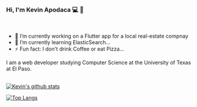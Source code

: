 ### Hi, I'm Kevin Apodaca :computer: 👋
<br>
<!--
**KevinApodaca/KevinApodaca** is a ✨ _special_ ✨ repository because its `README.md` (this file) appears on your GitHub profile. -->

- 🔭 I’m currently working on a Flutter app for a local real-estate compnay
- 🌱 I’m currently learning ElasticSearch...
- ⚡ Fun fact: I don't drink Coffee or eat Pizza...

I am a web developer studying Computer Science at the University of Texas at El Paso.
<br><br>

[![Kevin's github stats](https://github-readme-stats.vercel.app/api?username=KevinApodaca&hide=contribs&show_icons=true&theme=cobalt)](https://github.com/KevinApodaca)

[![Top Langs](https://github-readme-stats.vercel.app/api/top-langs/?username=KevinApodaca&layout=compact)](https://github.com/KevinApodaca)
